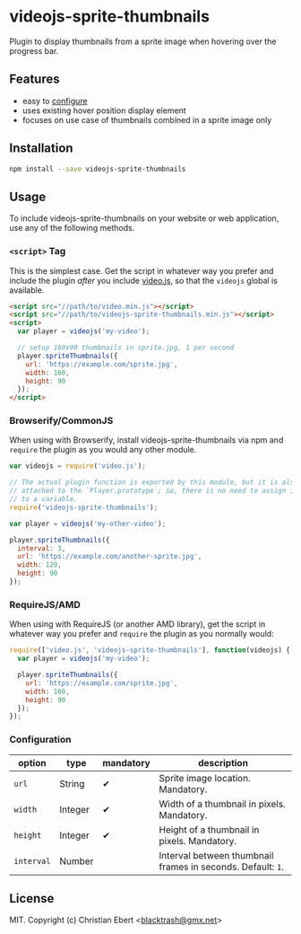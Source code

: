 # videojs-sprite-thumbnails

Plugin to display thumbnails from a sprite image when hovering over the progress bar.

## Features

- easy to [configure](#configuration)
- uses existing hover position display element
- focuses on use case of thumbnails combined in a sprite image only

## Installation

```sh
npm install --save videojs-sprite-thumbnails
```

## Usage

To include videojs-sprite-thumbnails on your website or web application, use any of the following methods.

### `<script>` Tag

This is the simplest case. Get the script in whatever way you prefer and include the plugin _after_ you include [video.js][videojs], so that the `videojs` global is available.

```html
<script src="//path/to/video.min.js"></script>
<script src="//path/to/videojs-sprite-thumbnails.min.js"></script>
<script>
  var player = videojs('my-video');

  // setup 160x90 thumbnails in sprite.jpg, 1 per second
  player.spriteThumbnails({
    url: 'https://example.com/sprite.jpg',
    width: 160,
    height: 90
  });
</script>
```

### Browserify/CommonJS

When using with Browserify, install videojs-sprite-thumbnails via npm and `require` the plugin as you would any other module.

```js
var videojs = require('video.js');

// The actual plugin function is exported by this module, but it is also
// attached to the `Player.prototype`; so, there is no need to assign it
// to a variable.
require('videojs-sprite-thumbnails');

var player = videojs('my-other-video');

player.spriteThumbnails({
  interval: 3,
  url: 'https://example.com/another-sprite.jpg',
  width: 120,
  height: 90
});
```

### RequireJS/AMD

When using with RequireJS (or another AMD library), get the script in whatever way you prefer and `require` the plugin as you normally would:

```js
require(['video.js', 'videojs-sprite-thumbnails'], function(videojs) {
  var player = videojs('my-video');

  player.spriteThumbnails({
    url: 'https://example.com/sprite.jpg',
    width: 160,
    height: 90
  });
});
```

### Configuration

option | type | mandatory | description
------ | ---- | --------- | -----------
`url`  | String | &#10004; | Sprite image location. Mandatory.
`width` | Integer | &#10004; | Width of a thumbnail in pixels. Mandatory.
`height` | Integer | &#10004; | Height of a thumbnail in pixels. Mandatory.
`interval` | Number |  | Interval between thumbnail frames in seconds. Default: `1`.

## License

MIT. Copyright (c) Christian Ebert &lt;blacktrash@gmx.net&gt;


[videojs]: http://videojs.com/
